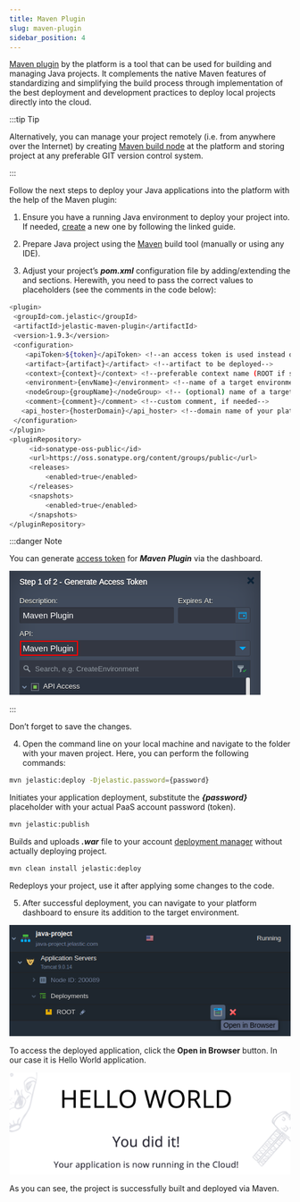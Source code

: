 ```yaml
---
title: Maven Plugin
slug: maven-plugin
sidebar_position: 4
---
```


<!-- ## Maven Plugin -->

[Maven plugin](https://github.com/jelastic/jelastic-maven-plugin) by the platform is a tool that can be used for building and managing Java projects. It complements the native Maven features of standardizing and simplifying the build process through implementation of the best deployment and development practices to deploy local projects directly into the cloud.

:::tip Tip

Alternatively, you can manage your project remotely (i.e. from anywhere over the Internet) by creating [Maven build node](/java/build-node/java-vcs-deployment-with-maven) at the platform and storing project at any preferable GIT version control system.

:::

Follow the next steps to deploy your Java applications into the platform with the help of the Maven plugin:

1. Ensure you have a running Java environment to deploy your project into. If needed, [create](/environment-management/setting-up-environment) a new one by following the linked guide.

2. Prepare Java project using the [Maven](https://maven.apache.org/download.cgi) build tool (manually or using any IDE).

3. Adjust your project’s **_pom.xml_** configuration file by adding/extending the and sections. Herewith, you need to pass the correct values to placeholders (see the comments in the code below):

```bash
<plugin>
 <groupId>com.jelastic</groupId>
 <artifactId>jelastic-maven-plugin</artifactId>
 <version>1.9.3</version>
 <configuration>
    <apiToken>${token}</apiToken> <!--an access token is used instead of a login/password, see note below-->
    <artifact>{artifact}</artifact> <!--artifact to be deployed-->
    <context>{context}</context> <!--preferable context name (ROOT if skipped)-->
    <environment>{envName}</environment> <!--name of a target environment-->
    <nodeGroup>{groupName}</nodeGroup> <!-- (optional) name of a target layer (node group) within the environment, e.g. cp,bl,cp2 -->
    <comment>{comment}</comment> <!--custom comment, if needed-->
   <api_hoster>{hosterDomain}</api_hoster> <!--domain name of your platform-->
 </configuration>
</plugin>
<pluginRepository>
     <id>sonatype-oss-public</id>
     <url>https://oss.sonatype.org/content/groups/public</url>
     <releases>
         <enabled>true</enabled>
     </releases>
     <snapshots>
         <enabled>true</enabled>
     </snapshots>
</pluginRepository>
```

:::danger Note

You can generate [access token](/account-and-pricing/personal-access-tokens) for **_Maven Plugin_** via the dashboard.

<div style={{
    display:'flex',
    justifyContent: 'center',
    margin: '0 0 1rem 0'
}}>

![Locale Dropdown](./img/MavenPlugin/01-maven-plugin-access-token.png)

</div>

:::

Don’t forget to save the changes.

4. Open the command line on your local machine and navigate to the folder with your maven project. Here, you can perform the following commands:

```bash
mvn jelastic:deploy -Djelastic.password={password}
```

Initiates your application deployment, substitute the **_{password}_** placeholder with your actual PaaS account password (token).

```bash
mvn jelastic:publish
```

Builds and uploads **_.war_** file to your account [deployment manager](/deployment/deployment-manager) without actually deploying project.

```bash
mvn clean install jelastic:deploy
```

Redeploys your project, use it after applying some changes to the code.

5. After successful deployment, you can navigate to your platform dashboard to ensure its addition to the target environment.

<div style={{
    display:'flex',
    justifyContent: 'center',
    margin: '0 0 1rem 0'
}}>

![Locale Dropdown](./img/MavenPlugin/02-java-project-deployed-with-maven.png)

</div>

To access the deployed application, click the **Open in Browser** button. In our case it is Hello World application.

<div style={{
    display:'flex',
    justifyContent: 'center',
    margin: '0 0 1rem 0'
}}>

![Locale Dropdown](./img/MavenPlugin/03-project-open-in-browser.png)

</div>

As you can see, the project is successfully built and deployed via Maven.

